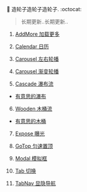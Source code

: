 
:hammer: 造轮子造轮子造轮子. :octocat:

> 长期更新..长期更新..

1. [AddMore  加载更多](./AddMore%20%7C%20%E5%8A%A0%E8%BD%BD%E6%9B%B4%E5%A4%9A/index.html)

2. [Calendar  日历](./Calendar%20%7C%20%E6%97%A5%E5%8E%86/index.html)

3. [Carousel  左右轮播](./Carousel%20%7C%20%E5%B7%A6%E5%8F%B3%E8%BD%AE%E6%92%AD/index.html)

4. [Carousel  渐变轮播](./Carousel%20%7C%20%E6%B8%90%E5%8F%98%E8%BD%AE%E6%92%AD/index.html)

5. [Cascade  瀑布流](./Cascade%20%7C%20%E7%80%91%E5%B8%83%E6%B5%81/index.html)
 - [有意思的瀑布](./Cascade%20%7C%20%E7%80%91%E5%B8%83%E6%B5%81/Cascade/index.html)

6. [Wooden  木桶流](./Wooden%20%7C%20木桶流/index.html)
 - [有意思的木桶](./Wooden%20%7C%20木桶流/Wooden/index.html)

7. [Expose  曝光](./Expose%20%7C%20%E6%9B%9D%E5%85%89/index.html)

8. [GoTop  匀速置顶](./GoTop%20%7C%20%E5%8C%80%E9%80%9F%E7%BD%AE%E9%A1%B6/index.html)

9. [Modal  模拟框](./Modal%20%7C%20%E6%A8%A1%E6%8B%9F%E6%A1%86/index.html)

10. [Tab  切换](./Tab%20%7C%20%E5%88%87%E6%8D%A2/index.html)

11. [TabNav  显隐导航](./TabNav%20%7C%20%E6%98%BE%E9%9A%90%E5%AF%BC%E8%88%AA/index.html)


